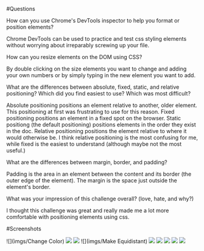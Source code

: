 #Questions

How can you use Chrome's DevTools inspector to help you format or position elements?

Chrome DevTools can be used to practice and test css styling elements without worrying about irreparably screwing up your file.

How can you resize elements on the DOM using CSS?

By double clicking on the size elements you want to change and adding your own numbers or by simply typing in the new element you want to add.

What are the differences between absolute, fixed, static, and relative positioning? Which did you find easiest to use? Which was most difficult?

Absolute positioning positions an element relative to another, older element. This positioning at first was frustrating to use for this reason. Fixed positioning positions an element in a fixed spot on the browser. Static positiong (the default positioning) positions elements in the order they exist in the doc. Relative positioning positions the element relative to where it would otherwise be. I think relative positioning is the most confusing for me, while fixed is the easiest to understand (although maybe not the most useful.)

What are the differences between margin, border, and padding?

Padding is the area in an element between the content and its border (the outer edge of the element). The margin is the space just outside the element's border.

What was your impression of this challenge overall? (love, hate, and why?)

I thought this challenge was great and really made me a lot more comfortable with positioning elements using css.


#Screenshots

![](imgs/Change Color)
![](imgs/Column)
![](imgs/Row)
![](imgs/Make Equidistant)
![](imgs/Squares)
![](imgs/Footer)
![](imgs/Header)
![](imgs/Sidebar)
![](imgs/Creative)

